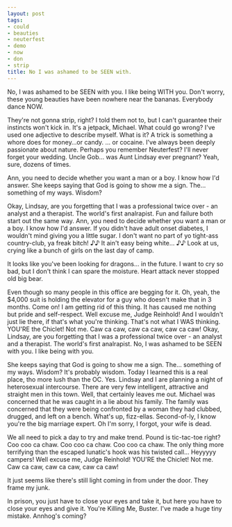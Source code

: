 ```yaml
---
layout: post
tags:
- could
- beauties
- neuterfest
- demo
- now
- don
- strip
title: No I was ashamed to be SEEN with.
---
```


No, I was ashamed to be SEEN with you. I like being WITH you. Don't worry, these young beauties have been nowhere near the bananas. Everybody dance NOW. 

They're not gonna strip, right? I told them not to, but I can't guarantee their instincts won't kick in. It's a jetpack, Michael. What could go wrong? I've used one adjective to describe myself. What is it? A trick is something a whore does for money…or candy.  … or cocaine. I've always been deeply passionate about nature. Perhaps you remember Neuterfest? I'll never forget your wedding. Uncle Gob… was Aunt Lindsay ever pregnant? Yeah, sure, dozens of times. 

Ann, you need to decide whether you want a man or a boy. I know how I'd answer. She keeps saying that God is going to show me a sign. The… something of my ways. Wisdom? 

Okay, Lindsay, are you forgetting that I was a professional twice over - an analyst and a therapist. The world's first analrapist. Fun and failure both start out the same way. Ann, you need to decide whether you want a man or a boy. I know how I'd answer. If you didn't have adult onset diabetes, I wouldn't mind giving you a little sugar. I don't want no part of yo tight-ass country-club, ya freak bitch! ♪♪ It ain't easy being white… ♪♪ Look at us, crying like a bunch of girls on the last day of camp. 

It looks like you've been looking for dragons… in the future. I want to cry so bad, but I don't think I can spare the moisture. Heart attack never stopped old big bear. 

Even though so many people in this office are begging for it. Oh, yeah, the $4,000 suit is holding the elevator for a guy who doesn't make that in 3 months. Come on! I am getting rid of this thing. It has caused me nothing but pride and self-respect. Well excuse me, Judge Reinhold! And I wouldn't just lie there, if that's what you're thinking.  That's not what I WAS thinking. YOU'RE the Chiclet! Not me. Caw ca caw, caw ca caw, caw ca caw! Okay, Lindsay, are you forgetting that I was a professional twice over - an analyst and a therapist. The world's first analrapist. No, I was ashamed to be SEEN with you. I like being with you. 

She keeps saying that God is going to show me a sign. The… something of my ways. Wisdom? It's probably wisdom. Today I learned this is a real place, tho more lush than the OC. Yes. Lindsay and I are planning a night of heterosexual intercourse. There are very few intelligent, attractive and straight men in this town. Well, that certainly leaves me out. Michael was concerned that he was caught in a lie about his family. The family was concerned that they were being confronted by a woman they had clubbed, drugged, and left on a bench. What's up, fizz-ellas. Second-of-ly, I know you're the big marriage expert. Oh I'm sorry, I forgot, your wife is dead. 

We all need to pick a day to try and make trend. Pound is tic-tac-toe right? Coo coo ca chaw. Coo coo ca chaw. Coo coo ca chaw. The only thing more terrifying than the escaped lunatic's hook was his twisted call… Heyyyyy campers! Well excuse me, Judge Reinhold! YOU'RE the Chiclet! Not me. Caw ca caw, caw ca caw, caw ca caw! 

It just seems like there's still light coming in from under the door. They frame my junk. 

In prison, you just have to close your eyes and take it, but here you have to close your eyes and give it. You're Killing Me, Buster. I've made a huge tiny mistake. Annhog's coming? 

